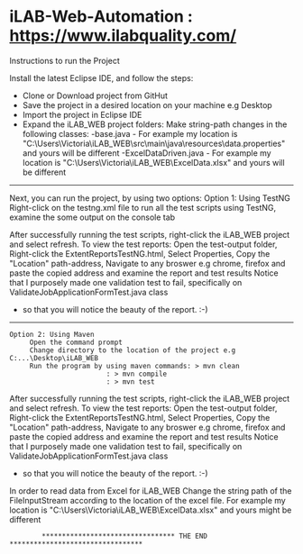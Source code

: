 # iLAB-Web-Automation : https://www.ilabquality.com/

Instructions to run the Project

Install the latest Eclipse IDE, and follow the steps: 
+ Clone or Download project from GitHut
+ Save the project in a desired location on your machine e.g Desktop
+ Import the project in Eclipse IDE
+ Expand the iLAB_WEB project folders:
		Make string-path changes in the following classes:
		-base.java - For example my location is "C:\\Users\\Victoria\\iLAB_WEB\\src\\main\\java\\resources\\data.properties" and yours will be different
		-ExcelDataDriven.java - For example my location is "C:\\Users\\Victoria\\iLAB_WEB\\ExcelData.xlsx" and yours will be different

----------------------------------------------------------

Next, you can run the project, by using two options:
	Option 1: Using TestNG
		Right-click on the testng.xml file to run all the test scripts using TestNG, 
		examine the some output on the console tab
		
After successfully running the test scripts, 
right-click the iLAB_WEB project and select refresh.
To view the test reports: 
Open the test-output folder, 
Right-click the ExtentReportsTestNG.html, 
Select Properties, 
Copy the "Location" path-address, 
Navigate to any broswer e.g chrome, firefox and 
paste the copied address and examine the report and test results 
Notice that I purposely made one validation test to fail, 
specifically on ValidateJobApplicationFormTest.java class
- so that you will notice the beauty of the report. :-)


---------------------------------------------------------------------
	Option 2: Using Maven
		 Open the command prompt 
		 Change directory to the location of the project e.g C:...\Desktop\iLAB_WEB 
		 Run the program by using maven commands: > mvn clean 	
							: > mvn compile 
							: > mvn test 

After successfully running the test scripts, 
right-click the iLAB_WEB project and select refresh.
To view the test reports: 
Open the test-output folder, 
Right-click the ExtentReportsTestNG.html, 
Select Properties, 
Copy the "Location" path-address, 
Navigate to any broswer e.g chrome, firefox and 
paste the copied address and examine the report and test results 
Notice that I purposely made one validation test to fail, 
specifically on ValidateJobApplicationFormTest.java class
- so that you will notice the beauty of the report. :-)

In order to read data from Excel for iLAB_WEB
Change the string path of the FileInputStream according to the location of the excel file.
For example my location is "C:\\Users\\Victoria\\iLAB_WEB\\ExcelData.xlsx" and yours might be different




			********************************* THE END *********************************
